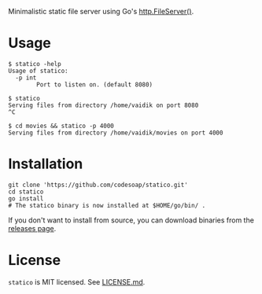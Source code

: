Minimalistic static file server using Go's
[http.FileServer()](https://golang.org/pkg/net/http/#FileServer).

# Usage
```console
$ statico -help
Usage of statico:
  -p int
        Port to listen on. (default 8080)

$ statico
Serving files from directory /home/vaidik on port 8080
^C

$ cd movies && statico -p 4000
Serving files from directory /home/vaidik/movies on port 4000
```

# Installation
```shell
git clone 'https://github.com/codesoap/statico.git'
cd statico
go install
# The statico binary is now installed at $HOME/go/bin/ .
```

If you don't want to install from source, you can download binaries from
the [releases page](https://github.com/codesoap/statico/releases).

# License
`statico` is MIT licensed. See
[LICENSE.md](https://github.com/vaidik/statico/blob/master/LICENSE.md).
